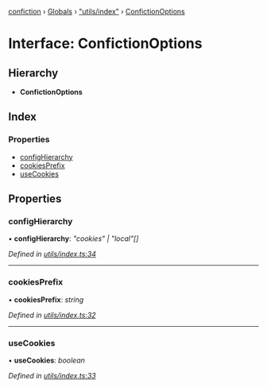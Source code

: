 [confiction](../README.md) › [Globals](../globals.md) › ["utils/index"](../modules/_utils_index_.md) › [ConfictionOptions](_utils_index_.confictionoptions.md)

# Interface: ConfictionOptions

## Hierarchy

* **ConfictionOptions**

## Index

### Properties

* [configHierarchy](_utils_index_.confictionoptions.md#confighierarchy)
* [cookiesPrefix](_utils_index_.confictionoptions.md#cookiesprefix)
* [useCookies](_utils_index_.confictionoptions.md#usecookies)

## Properties

###  configHierarchy

• **configHierarchy**: *"cookies" | "local"[]*

*Defined in [utils/index.ts:34](https://github.com/leomeloxp/confiction/blob/2fe5908/src/utils/index.ts#L34)*

___

###  cookiesPrefix

• **cookiesPrefix**: *string*

*Defined in [utils/index.ts:32](https://github.com/leomeloxp/confiction/blob/2fe5908/src/utils/index.ts#L32)*

___

###  useCookies

• **useCookies**: *boolean*

*Defined in [utils/index.ts:33](https://github.com/leomeloxp/confiction/blob/2fe5908/src/utils/index.ts#L33)*
